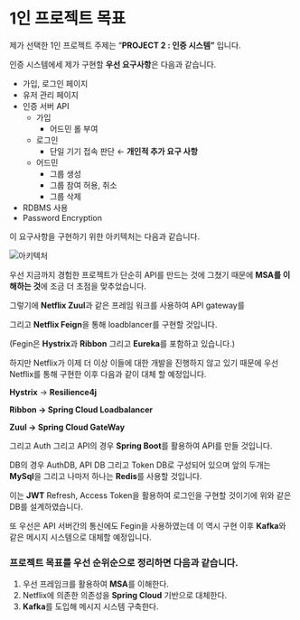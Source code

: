 # 1인 프로젝트 목표

제가 선택한 1인 프로젝트 주제는 “**PROJECT 2 : 인증 시스템”** 입니다.

인증 시스템에세 제가 구현할 **우선 요구사항**은 다음과 같습니다.

- 가입, 로그인 페이지
- 유저 관리 페이지
- 인증 서버 API
    - 가입
        - 어드민 롤 부여
    - 로그인
        - 단일 기기 접속 판단 ← **개인적 추가 요구 사항**
    - 어드민
        - 그룹 생성
        - 그룹 참여 허용, 취소
        - 그룹 삭제
- RDBMS 사용
- Password Encryption

이 요구사항을 구현하기 위한 아키텍처는 다음과 같습니다.

![아키텍처](https://user-images.githubusercontent.com/102807742/206082197-6c972d91-a370-4f30-bdfa-76d5fe05d1e2.jpg)

우선 지금까지 경험한 프로젝트가 단순히 API를 만드는 것에 그쳤기 때문에 **MSA를 이해하는 것**에 조금 더 초점을 맞추었습니다.

그렇기에 **Netflix Zuul**과 같은 프레임 워크를 사용하여 API gateway를

그리고 **Netflix Feign**을 통해  loadblancer를 구현할 것입니다.

(Fegin은 **Hystrix**과 **Ribbon** 그리고 **Eureka**를 포함하고 있습니다.)

하지만 Netflix가 이제 더 이상 이들에 대한 개발을 진행하지 않고 있기 때문에 우선 Netflix를 통해 구현한 이후 다음과 같이 대체 할 예정입니다.

**Hystrix** → **Resilience4j**

**Ribbon → Spring Cloud Loadbalancer**

**Zuul → Spring Cloud GateWay**

그리고 Auth 그리고 API의 경우 **Spring Boot**를 활용하여 API를 만들 것입니다.

DB의 경우 AuthDB, API DB 그리고 Token DB로 구성되어 있으며 앞의 두개는 **MySql**을 그리고 나마저 하나는 **Redis**를 사용할 것입니다.

이는 **JWT** Refresh, Access Token을 활용하여 로그인을 구현할 것이기에 위와 같은 DB를 설계하였습니다.

또 우선은 API 서버간의 통신에도 Fegin을 사용하였는데 이 역시 구현 이후 **Kafka**와 같은 메시지 시스템으로 대체할 예정입니다.

### 프로젝트 목표를 우선 순위순으로 정리하면 다음과 같습니다.

1. 우선 프레임크를 활용하여 **MSA**를 이해한다.
2. Netflix에 의존한 의존성을 **Spring Cloud** 기반으로 대체한다.
3. **Kafka**를 도입해 메시지 시스템 구축한다.